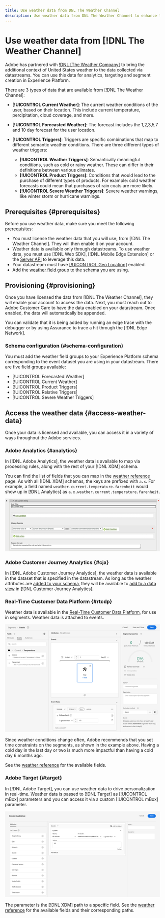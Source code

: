 ```yaml
---
title: Use weather data from DNL The Weather Channel
description: Use weather data from DNL The Weather Channel to enhance the data you collect through datastreams.
---
```


# Use weather data from [!DNL The Weather Channel]

Adobe has partnered with [!DNL [The Weather Company]](https://www.ibm.com/weather) to bring the additional context of United States weather to the data collected via datastreams. You can use this data for analytics, targeting and segment creation in Experience Platform.

There are 3 types of data that are available from [!DNL The Weather Channel]:

* **[!UICONTROL Current Weather]**: The current weather conditions of the user, based on their location. This include current temperature, percipitation, cloud coverage, and more.
* **[!UICONTROL Forecasted Weather]**: The forecast includes the 1,2,3,5,7 and 10 day forecast for the user location.
* **[!UICONTROL Triggers]**: Triggers are specific combinations that map to different semantic weather conditions. There are three different types of weather triggers:
  
    * **[!UICONTROL Weather Triggers]**: Semantically meaningful conditions, such as cold or rainy weather. These can differ in their definitions between various climates.
    * **[!UICONTROL Product Triggers]**: Conditions that would lead to the purchase of different types of products. For example: cold weather forecasts could mean that purchases of rain coats are more likely. 
    * **[!UICONTROL Severe Weather Triggers]**: Severe weather warnings, like winter storm or hurricane warnings. 

## Prerequisites {#prerequisites}

Before you use weather data, make sure you meet the following prerequisites:

* You must license the weather data that you will use, from [!DNL The Weather Channel]. They will then enable it on your account. 
* Weather data is available only through datastreams. To use weather data, you must use [!DNL Web SDK], [!DNL Mobile Edge Extension] or the [Server API](../../../server-api/overview.md) to leverage this data.
* Your datastream must have [[!UICONTROL Geo Location]](../configure.md#advanced-options) enabled.
* Add the [weather field group](#schema-configuration) to the schema you are using.

## Provisioning {#provisioning}

Once you have licensed the data from [!DNL The Weather Channel], they will enable your account to access the data. Next, you must reach out to Adobe Customer Care to have the data enabled on your datastream. Once enabled, the data will automatically be appended.

You can validate that it is being added by running an edge trace with the debugger or by using Assurance to trace a hit through the [!DNL Edge Network].

### Schema configuration {#schema-configuration}

You must add the weather field groups to your Experience Platform schema corresponding to the event dataset you are using in your datastream. There are five field groups available:

* [!UICONTROL Forecasted Weather]
* [!UICONTROL Current Weather]
* [!UICONTROL Product Triggers]
* [!UICONTROL Relative Triggers]
* [!UICONTROL Severe Weather Triggers]

## Access the weather data {#access-weather-data}

Once your data is licensed and available, you can access it in a variety of ways throughout the Adobe services.

### Adobe Analytics {#analytics}

In [!DNL Adobe Analytics], the weather data is available to map via processing rules, along with the rest of your [!DNL XDM] schema.

You can find the list of fields that you can map in the [weather reference](weather-reference.md) page. As with all [!DNL XDM] schemas, the keys are prefixed with `a.x`. For example, a field named `weather.current.temperature.farenheit` would show up in [!DNL Analytics] as `a.x.weather.current.temperature.farenheit`.

![Processing Rule Interface](../../assets/datastreams/data-enrichment/weather/processing-rules.png)

### Adobe Customer Journey Analytics {#cja}

In [!DNL Adobe Customer Journey Analytics], the weather data is available in the dataset that is specified in the datastream. As long as the weather attributes are [added to your schema](#prerequisites-prerequisites), they will be available to [add to a data view](https://experienceleague.adobe.com/docs/analytics-platform/using/cja-dataviews/create-dataview.html) in [!DNL Customer Journey Analytics]. 

### Real-Time Customer Data Platform {#rtcdp}

Weather data is available in the [Real-Time Customer Data Platform](../../../rtcdp/overview.md), for use in segments. Weather data is attached to events.

![Segemnt Builder Showing Weather Events](../../assets/datastreams/data-enrichment/weather/schema-builder.png)

Since weather conditions change often, Adobe recommends that you set time constraints on the segments, as shown in the example above. Having a cold day in the last day or two is much more impactful than having a cold day 6 months ago.

See the [weather reference](weather-reference.md) for the available fields.

### Adobe Target {#target}

In [!DNL Adobe Target], you can use weather data to drive personalization in real-time. Weather data is passed to [!DNL Target] as [!UICONTROL mBox] parameters and you can access it via a custom [!UICONTROL mBox] parameter. 

![Target Audience Builder](../../assets/datastreams/data-enrichment/weather/target-audience-builder.png)

The parameter is the [!DNL XDM] path to a specific field. See the [weather reference](weather-reference.md) for the available fields and their corresponding paths.
